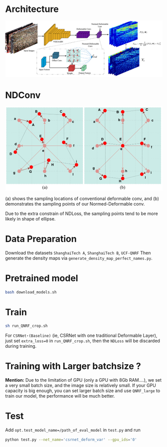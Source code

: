 # Architecture

<img src="net.png" width="1000"/> 

# NDConv


<img src="NDConv.jpeg" width="800"/> 

(a) shows the sampling locations of conventional deformable conv, and (b) demonstrates the sampling points of our Normed-Deformable conv.

Due to the extra constrain of NDLoss, the sampling points tend to be more likely in shape of ellipse.

# Data Preparation
Download the datasets `ShanghaiTech A`, `ShanghaiTech B`, `UCF-QNRF`
Then generate the density maps via `generate_density_map_perfect_names.py`.

# Pretrained model
```bash
bash download_models.sh
```


# Train
```bash
sh run_QNRF_crop.sh
```
For `CSRNet⋆(Baseline)` (ie, CSRNet with one traditional Deformable Layer), just set `extra_loss=0` in `run_QNRF_crop.sh`, then the `NDLoss` will be discarded during training.


# Training with Larger batchsize ?
**Mention:** Due to the limitation of GPU (only a GPU with 8Gb RAM....), we set a very small batch size, and the image size is relatively small. If your GPU capacity is big enough, you can set larger batch size and use `QNRF_large` to train our model, the performance will be much better.



# Test
Add `opt.test_model_name=/path_of_eval_model` in `test.py` and run
```bash
python test.py --net_name='csrnet_deform_var' --gpu_ids='0'
```


